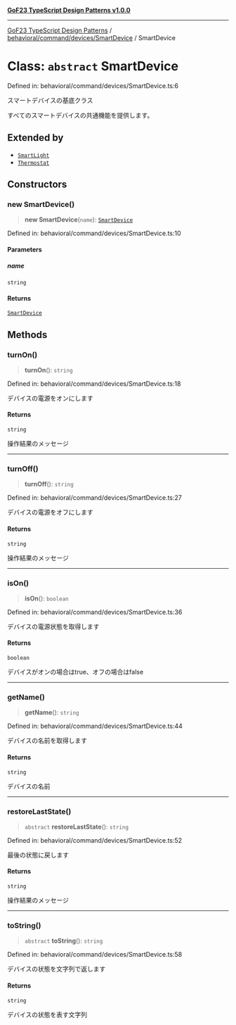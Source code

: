 [**GoF23 TypeScript Design Patterns v1.0.0**](../../../../../README.md)

***

[GoF23 TypeScript Design Patterns](../../../../../README.md) / [behavioral/command/devices/SmartDevice](../README.md) / SmartDevice

# Class: `abstract` SmartDevice

Defined in: behavioral/command/devices/SmartDevice.ts:6

スマートデバイスの基底クラス

すべてのスマートデバイスの共通機能を提供します。

## Extended by

- [`SmartLight`](../../SmartLight/classes/SmartLight.md)
- [`Thermostat`](../../Thermostat/classes/Thermostat.md)

## Constructors

### new SmartDevice()

> **new SmartDevice**(`name`): [`SmartDevice`](SmartDevice.md)

Defined in: behavioral/command/devices/SmartDevice.ts:10

#### Parameters

##### name

`string`

#### Returns

[`SmartDevice`](SmartDevice.md)

## Methods

### turnOn()

> **turnOn**(): `string`

Defined in: behavioral/command/devices/SmartDevice.ts:18

デバイスの電源をオンにします

#### Returns

`string`

操作結果のメッセージ

***

### turnOff()

> **turnOff**(): `string`

Defined in: behavioral/command/devices/SmartDevice.ts:27

デバイスの電源をオフにします

#### Returns

`string`

操作結果のメッセージ

***

### isOn()

> **isOn**(): `boolean`

Defined in: behavioral/command/devices/SmartDevice.ts:36

デバイスの電源状態を取得します

#### Returns

`boolean`

デバイスがオンの場合はtrue、オフの場合はfalse

***

### getName()

> **getName**(): `string`

Defined in: behavioral/command/devices/SmartDevice.ts:44

デバイスの名前を取得します

#### Returns

`string`

デバイスの名前

***

### restoreLastState()

> `abstract` **restoreLastState**(): `string`

Defined in: behavioral/command/devices/SmartDevice.ts:52

最後の状態に戻します

#### Returns

`string`

操作結果のメッセージ

***

### toString()

> `abstract` **toString**(): `string`

Defined in: behavioral/command/devices/SmartDevice.ts:58

デバイスの状態を文字列で返します

#### Returns

`string`

デバイスの状態を表す文字列
